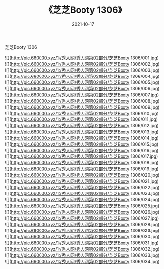 ﻿---
layout: post
title:  《芝芝Booty 1306》
date:   2021-10-17
img: http://pic.660000.xyz/1:/秀人网/秀人网第02部分/芝芝Booty 1306/000.jpg
categories: [美女, 清纯, 唯美]
---

芝芝Booty 1306

  ![](http://pic.660000.xyz/1:/秀人网/秀人网第02部分/芝芝Booty 1306/001.jpg) <br> ![](http://pic.660000.xyz/1:/秀人网/秀人网第02部分/芝芝Booty 1306/002.jpg) <br> ![](http://pic.660000.xyz/1:/秀人网/秀人网第02部分/芝芝Booty 1306/003.jpg) <br> ![](http://pic.660000.xyz/1:/秀人网/秀人网第02部分/芝芝Booty 1306/004.jpg) <br> ![](http://pic.660000.xyz/1:/秀人网/秀人网第02部分/芝芝Booty 1306/005.jpg) <br> ![](http://pic.660000.xyz/1:/秀人网/秀人网第02部分/芝芝Booty 1306/006.jpg) <br> ![](http://pic.660000.xyz/1:/秀人网/秀人网第02部分/芝芝Booty 1306/007.jpg) <br> ![](http://pic.660000.xyz/1:/秀人网/秀人网第02部分/芝芝Booty 1306/008.jpg) <br> ![](http://pic.660000.xyz/1:/秀人网/秀人网第02部分/芝芝Booty 1306/009.jpg) <br> ![](http://pic.660000.xyz/1:/秀人网/秀人网第02部分/芝芝Booty 1306/010.jpg) <br> ![](http://pic.660000.xyz/1:/秀人网/秀人网第02部分/芝芝Booty 1306/011.jpg) <br> ![](http://pic.660000.xyz/1:/秀人网/秀人网第02部分/芝芝Booty 1306/012.jpg) <br> ![](http://pic.660000.xyz/1:/秀人网/秀人网第02部分/芝芝Booty 1306/013.jpg) <br> ![](http://pic.660000.xyz/1:/秀人网/秀人网第02部分/芝芝Booty 1306/014.jpg) <br> ![](http://pic.660000.xyz/1:/秀人网/秀人网第02部分/芝芝Booty 1306/015.jpg) <br> ![](http://pic.660000.xyz/1:/秀人网/秀人网第02部分/芝芝Booty 1306/016.jpg) <br> ![](http://pic.660000.xyz/1:/秀人网/秀人网第02部分/芝芝Booty 1306/017.jpg) <br> ![](http://pic.660000.xyz/1:/秀人网/秀人网第02部分/芝芝Booty 1306/018.jpg) <br> ![](http://pic.660000.xyz/1:/秀人网/秀人网第02部分/芝芝Booty 1306/019.jpg) <br> ![](http://pic.660000.xyz/1:/秀人网/秀人网第02部分/芝芝Booty 1306/020.jpg) <br> ![](http://pic.660000.xyz/1:/秀人网/秀人网第02部分/芝芝Booty 1306/021.jpg) <br> ![](http://pic.660000.xyz/1:/秀人网/秀人网第02部分/芝芝Booty 1306/022.jpg) <br> ![](http://pic.660000.xyz/1:/秀人网/秀人网第02部分/芝芝Booty 1306/023.jpg) <br> ![](http://pic.660000.xyz/1:/秀人网/秀人网第02部分/芝芝Booty 1306/024.jpg) <br> ![](http://pic.660000.xyz/1:/秀人网/秀人网第02部分/芝芝Booty 1306/025.jpg) <br> ![](http://pic.660000.xyz/1:/秀人网/秀人网第02部分/芝芝Booty 1306/026.jpg) <br> ![](http://pic.660000.xyz/1:/秀人网/秀人网第02部分/芝芝Booty 1306/027.jpg) <br> ![](http://pic.660000.xyz/1:/秀人网/秀人网第02部分/芝芝Booty 1306/028.jpg) <br> ![](http://pic.660000.xyz/1:/秀人网/秀人网第02部分/芝芝Booty 1306/029.jpg) <br> ![](http://pic.660000.xyz/1:/秀人网/秀人网第02部分/芝芝Booty 1306/030.jpg) <br> ![](http://pic.660000.xyz/1:/秀人网/秀人网第02部分/芝芝Booty 1306/031.jpg) <br> ![](http://pic.660000.xyz/1:/秀人网/秀人网第02部分/芝芝Booty 1306/032.jpg) <br> ![](http://pic.660000.xyz/1:/秀人网/秀人网第02部分/芝芝Booty 1306/033.jpg) <br> ![](http://pic.660000.xyz/1:/秀人网/秀人网第02部分/芝芝Booty 1306/034.jpg) <br>